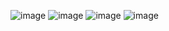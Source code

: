 ![image](https://github.com/user-attachments/assets/bf2d5d09-a15d-44f6-bf2d-1d582b415226)
![image](https://github.com/user-attachments/assets/904a3906-8f32-47b5-aefb-c6dd00d48368)
![image](https://github.com/user-attachments/assets/ee80a16c-8f7d-40d3-bec9-4b67d455edd2)
![image](https://github.com/user-attachments/assets/ff3296cd-18e5-4770-9a49-c12b0e2e42f6)


<!--
**iberiaa/iberiaa** is a ✨ _special_ ✨ repository because its `README.md` (this file) appears on your GitHub profile.

Here are some ideas to get you started:

- 🔭 I’m currently working on ...
- 🌱 I’m currently learning ...
- 👯 I’m looking to collaborate on ...
- 🤔 I’m looking for help with ...
- 💬 Ask me about ...
- 📫 How to reach me: ...
- 😄 Pronouns: ...
- ⚡ Fun fact: ...
-->
